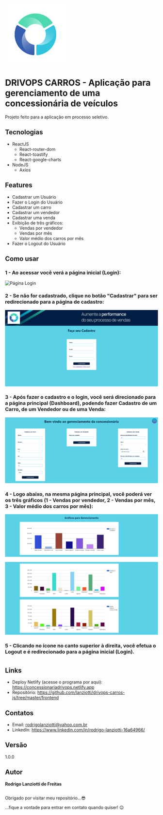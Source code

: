 ![Logo do projeto](https://github.com/lanziotti/drivops-carros-js/blob/master/frontend/src/assets/logo.jpg)

# DRIVOPS CARROS - Aplicação para gerenciamento de uma concessionária de veículos
Projeto feito para a aplicação em processo seletivo.

## Tecnologias

- ReactJS
  - React-router-dom
  - React-toastify
  - React-google-charts
- NodeJS
  - Axios
  
 ## Features
 
 - Cadastrar um Usuário
 - Fazer o Login do Usuário
 - Cadastrar um carro
 - Cadastrar um vendedor
 - Cadastrar uma venda
 - Exibição de três gráficos:
    - Vendas por vendedor
    - Vendas por mês
    - Valor médio dos carros por mês
 - Fazer o Logout do Usuário
 
 ## Como usar
 
 ### 1 - Ao acessar você verá a página inicial (Login):
 
 ![Página Login](https://github.com/lanziotti/drivops-carros-js/blob/master/frontend/public/Página%20de%20Login.png)
 
 ### 2 - Se não for cadastrado, clique no botão "Cadastrar" para ser redirecionado para a página de cadastro:
 
 ![Página Cadastro](https://github.com/lanziotti/drivops-carros-js/blob/master/frontend/public/Página%20de%20Cadastro%20de%20Usuário.png)
 
 ### 3 - Após fazer o cadastro e o login, você será direcionado para a página principal (Dashboard), podendo fazer Cadastro de um Carro, de um Vendedor ou de uma Venda:

![Página Inicial](https://github.com/lanziotti/drivops-carros-js/blob/master/frontend/public/Dashboard%201.png)

### 4 - Logo abaixo, na mesma página principal, você poderá ver os três gráficos (1 - Vendas por vendedor, 2 - Vendas por mês, 3 - Valor médio dos carros por mês):

![Gráficos](https://github.com/lanziotti/drivops-carros-js/blob/master/frontend/public/Dashboard%202.png)

![Gráficos](https://github.com/lanziotti/drivops-carros-js/blob/master/frontend/public/Dashboard%203.png)

### 5 - Clicando no ícone no canto superior à direita, você efetua o Logout e é redirecionado para a página inicial (Login).

#

## Links
- Deploy Netlify (acesse o programa por aqui): https://concessionariadrivops.netlify.app
- Repositório: https://github.com/lanziotti/drivops-carros-js/tree/master/frontend

## Contatos
- Email: rodrigolanziotti@yahoo.com.br  
- LinkedIn: https://www.linkedin.com/in/rodrigo-lanziotti-16a64966/

## Versão
1.0.0

## Autor
**Rodrigo Lanziotti de Freitas**

##


Obrigado por visitar meu repositório...😎

...fique a vontade para entrar em contato quando quiser! 😉
